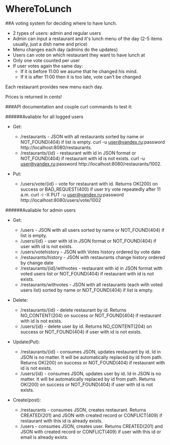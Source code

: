 # WhereToLunch

##A voting system for deciding where to have lunch.

- 2 types of users: admin and regular users 
- Admin can input a restaurant and it's lunch menu of the day (2-5 items usually, just a dish name and price) 
- Menu changes each day (admins do the updates) 
- Users can vote on which restaurant they want to have lunch at 
- Only one vote counted per user 
- If user votes again the same day:  
    - If it is before 11:00 we asume that he changed his mind. 
    - If it is after 11:00 then it is too late, vote can't be changed 

Each restaurant provides new menu each day.

Prices is returned in cents!

###API documentation and couple curl commands to test it:

######Avaliable for all logged users

* Get:

    * /restaurants  -  JSON with all restaurants sorted by name or NOT_FOUND(404) if list is empty.
curl -u user@yandex.ru:password http://localhost:8080/restaurants.
    * /restaurants/{id} - restaurant with id in JSON format or NOT_FOUND(404) if restaurant with id is not exists.
curl -u user@yandex.ru:password http://localhost:8080/restaurants/1002.

* Put:
    * /users/vote/{id} - vote for restaurant with id. Returns OK(200) on success or BAD_REQUEST(400) if user try vote repeatedly after 11 a.m. 
curl -i -X PUT -u user@yandex.ru:password http://localhost:8080/users/vote/1002

######Avaliable for admin users

* Get:
    * /users - JSON with all users sorted by name or NOT_FOUND(404) if list is empty.
    * /users/{id} - user with id in JSON format or NOT_FOUND(404) if user with id is not exists.
    * /users/votehistory - JSON with Votes history ordered by vote date
    * /restaurants/history - JSON with restaurants change history ordered by change date
    * /restaurants/{id}/withvotes  - restaurant with id in JSON format with voted users list or NOT_FOUND(404) if restaurant with id is not exists.
    * /restaurants/withvotes  -  JSON with all restaurants (each with voted users list) sorted by name or NOT_FOUND(404) if list is empty.

* Delete:
    * /restaurants/{id} - delete restaurant by id. Returns NO_CONTENT(204) on success or NOT_FOUND(404) if restaurant with id is not exists.
    * /users/{id} - delete user by id. Returns NO_CONTENT(204) on success or NOT_FOUND(404) if user with id is not exists.

* Update(Put):
    * /restaurants/{id} - consumes JSON, updates restaurant by id. Id in JSON is no matter. It will be automatically replaced by id from path. Returns OK(200) on success or NOT_FOUND(404) if restaurant with id is not exists.
    * /users/{id} - consumes JSON, updates user by id. Id in JSON is no matter. It will be automatically replaced by id from path. Returns OK(200) on success or NOT_FOUND(404) if user with id is not exists.

* Create(post):
    * /restaurants  -  consumes JSON, creates restaurant. Returns CREATED(201) and JSON with created record or CONFLICT(409) if restaurant with this id is already exists.
    * /users - consumes JSON, creates user. Returns CREATED(201) and JSON with created record or CONFLICT(409) if user with this id or email is already exists.